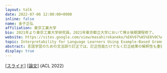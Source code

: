 ```yaml
---
layout: talk
date: 2022-07-06 12:00:00+0900
inline: false
name: 金子正弘
affiliation: 東京工業大学
bio: 2021年より東京工業大学研究員。2021年東京都立大学において博士後期課程修了。
website: https://sites.google.com/view/masahirokaneko/%E6%97%A5%E6%9C%AC%E8%AA%9E?authuser=0
topic: Interpretability for Language Learners Using Example-Based Grammatical Error Correction
abstract: 言語学習のための文法誤り訂正では、訂正性能だけでなく訂正結果の解釈性も重要になると考えられます。訂正結果のみを提示する場合、言語学習者が結果を理解できず、訂正結果を反映すべきか否かの判断ができなくなるなどの問題が生じることがあります。 しかしながら、既存の文法誤り訂正の研究において解釈性はほとんど焦点が当てられてきませんでした。そこで本研究では、言語学習における解釈性の重要性を説くとともに文法誤り訂正における解釈性向上に取り組んだ研究を促進するため、事例ベースの文法誤り訂正を提案しました。提案手法の解釈性が言語学習者に役立ちそうということを示したので今回の発表でご紹介したいと思います！
display: true
---
```


[[スライド]](https://speakerdeck.com/kanekomasahiro/interpretability-for-language-learners-using-example-based-grammatical-error-correction-at-nlp-korokiumu) [[論文]](https://arxiv.org/abs/2203.07085) (ACL 2022)
